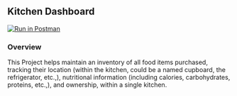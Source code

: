 ## Kitchen Dashboard

[![Run in Postman](https://run.pstmn.io/button.svg)](https://app.getpostman.com/run-collection/10378707-ef3ccd1d-f201-491e-b7ab-2bacb5f3d5df?action=collection%2Ffork&collection-url=entityId%3D10378707-ef3ccd1d-f201-491e-b7ab-2bacb5f3d5df%26entityType%3Dcollection%26workspaceId%3De9f2300d-a2fd-4e7b-9584-808f0c0f7bae)

### Overview

This Project helps maintain an inventory of all food items purchased, tracking their location (within the kitchen, could
be a named cupboard, the refrigerator, etc.,), nutritional information (including calories, carbohydrates, proteins,
etc.,), and ownership, within a single kitchen.
